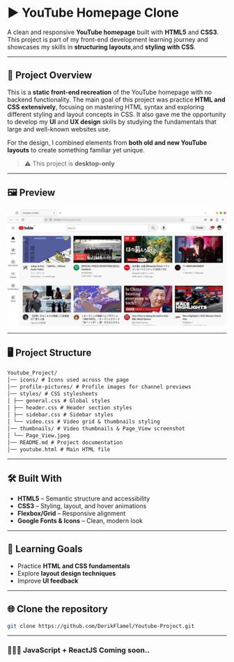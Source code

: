 # ▶️ YouTube Homepage Clone

A clean and responsive **YouTube homepage** built with **HTML5** and **CSS3**.  
This project is part of my front-end development learning journey and showcases my skills in **structuring layouts**,and **styling with CSS**.

---

## 📝 Project Overview

This is a **static front-end recreation** of the YouTube homepage with no backend functionality. The main goal of this project was practice **HTML and CSS extensively**, focusing on mastering HTML syntax and exploring different styling and layout concepts in CSS. It also gave me the opportunity to develop my **UI** and **UX design** skills by studying the fundamentals that large and well-known websites use. 

For the design, I combined elements from **both old and new YouTube layouts** to create something familiar yet unique.
> ⚠️ This project is **desktop-only**

---

## 🖼️ Preview

![Project Screenshot](./thumbnails/Page_View.jpeg)

---

## 🖥️ Project Structure
```
Youtube_Project/
│── icons/ # Icons used across the page
│── profile-pictures/ # Profile images for channel previews
│── styles/ # CSS stylesheets
│ ├── general.css # Global styles
│ ├── header.css # Header section styles
│ ├── sidebar.css # Sidebar styles
│ └── video.css # Video grid & thumbnails styling
│── thumbnails/ # Video thumbnails & Page_View screenshot
│ └── Page_View.jpeg
│── README.md # Project documentation
│── youtube.html # Main HTML file
```
---

## 🛠️ Built With

- **HTML5** – Semantic structure and accessibility
- **CSS3** – Styling, layout, and hover animations
- **Flexbox/Grid** – Responsive alignment
- **Google Fonts & Icons** – Clean, modern look

---

## 📌 Learning Goals

- Practice **HTML and CSS fundamentals**
- Explore **layout design techniques**
- Improve **UI feedback**
  
---

## 🌐 Clone the repository
```bash
git clone https://github.com/DerikFlamel/Youtube-Project.git
```
---

### 🧑🏻‍💻 JavaScript + ReactJS Coming soon.. 

